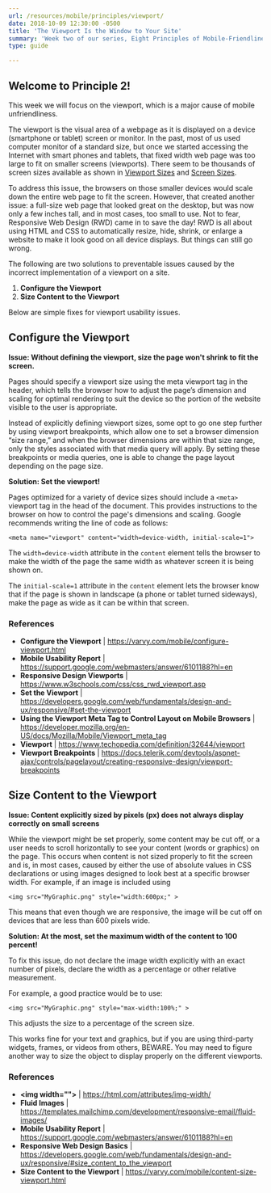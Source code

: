 ```yaml
---
url: /resources/mobile/principles/viewport/
date: 2018-10-09 12:30:00 -0500
title: 'The Viewport Is the Window to Your Site'
summary: 'Week two of our series, Eight Principles of Mobile-Friendliness, covers the benefits of setting your viewport.'
type: guide

---
```


## Welcome to Principle 2!

This week we will focus on the viewport, which is a major cause of mobile unfriendliness. 

The viewport is the visual area of a webpage as it is displayed on a device (smartphone or tablet) screen or monitor. In the past, most of us used computer monitor of a standard size, but once we started accessing the Internet with smart phones and tablets, that fixed width web page was too large to fit on smaller screens (viewports). There seem to be thousands of screen sizes available as shown in [Viewport Sizes](http://viewportsizes.com/) and [Screen Sizes](http://www.screensiz.es/). 

To address this issue, the browsers on those smaller devices would scale down the entire web page to fit the screen. However, that created another issue: a full-size web page that looked great on the desktop, but was now only a few inches tall, and in most cases, too small to use. Not to fear, Responsive Web Design (RWD) came in to save the day! RWD is all about using HTML and CSS to automatically resize, hide, shrink, or enlarge a website to make it look good on all device displays. But things can still go wrong. 

The following are two solutions to preventable issues caused by the incorrect implementation of a viewport on a site. 

1. **Configure the Viewport** 
2. **Size Content to the Viewport** 

Below are simple fixes for viewport usability issues. 

## Configure the Viewport 

**Issue: Without defining the viewport, size the page won't shrink to fit the screen.**  

Pages should specify a viewport size using the meta viewport tag in the header, which tells the browser how to adjust the page’s dimension and scaling for optimal rendering to suit the device so the portion of the website visible to the user is appropriate. 

Instead of explicitly defining viewport sizes, some opt to go one step further by using viewport breakpoints, which allow one to set a browser dimension “size range,” and when the browser dimensions are within that size range, only the styles associated with that media query will apply. By setting these breakpoints or media queries, one is able to change the page layout depending on the page size. 

**Solution: Set the viewport!** 

Pages optimized for a variety of device sizes should include a `<meta>` viewport tag in the head of the document. This provides instructions to the browser on how to control the page's dimensions and scaling. Google recommends writing the line of code as follows: 

`<meta name="viewport" content="width=device-width, initial-scale=1">`

The `width=device-width` attribute in the `content` element tells the browser to make the width of the page the same width as whatever screen it is being shown on. 

The `initial-scale=1` attribute in the `content` element lets the browser know that if the page is shown in landscape (a phone or tablet turned sideways), make the page as wide as it can be within that screen. 

### References 

- **Configure the Viewport** | https://varvy.com/mobile/configure-viewport.html
- **Mobile Usability Report** | https://support.google.com/webmasters/answer/6101188?hl=en
- **Responsive Design Viewports** | https://www.w3schools.com/css/css_rwd_viewport.asp
- **Set the Viewport** | https://developers.google.com/web/fundamentals/design-and-ux/responsive/#set-the-viewport
- **Using the Viewport Meta Tag to Control Layout on Mobile Browsers** | https://developer.mozilla.org/en-US/docs/Mozilla/Mobile/Viewport_meta_tag
- **Viewport** | https://www.techopedia.com/definition/32644/viewport
- **Viewport Breakpoints** | https://docs.telerik.com/devtools/aspnet-ajax/controls/pagelayout/creating-responsive-design/viewport-breakpoints 

## Size Content to the Viewport 

**Issue: Content explicitly sized by pixels (px) does not always display correctly on small screens** 

While the viewport might be set properly, some content may be cut off, or a user needs to scroll horizontally to see your content (words or graphics) on the page. This occurs when content is not sized properly to fit the screen and is, in most cases, caused by either the use of absolute values in CSS declarations or using images designed to look best at a specific browser width. For example, if an image is included using 

`<img src="MyGraphic.png" style="width:600px;" >`

This means that even though we are responsive, the image will be cut off on devices that are less than 600 pixels wide. 

**Solution: At the most, set the maximum width of the content to 100 percent!** 

To fix this issue, do not declare the image width explicitly with an exact number of pixels, declare the width as a percentage or other relative measurement. 

For example, a good practice would be to use: 

`<img src="MyGraphic.png" style="max-width:100%;" >`

This adjusts the size to a percentage of the screen size. 

This works fine for your text and graphics, but if you are using third-party widgets, frames, or videos from others, BEWARE. You may need to figure another way to size the object to display properly on the different viewports. 

### References 

- **&lt;img width=&quot;&quot;&gt;** | https://html.com/attributes/img-width/
- **Fluid Images** | https://templates.mailchimp.com/development/responsive-email/fluid-images/
- **Mobile Usability Report** | https://support.google.com/webmasters/answer/6101188?hl=en
- **Responsive Web Design Basics** | https://developers.google.com/web/fundamentals/design-and-ux/responsive/#size_content_to_the_viewport
- **Size Content to the Viewport** | https://varvy.com/mobile/content-size-viewport.html 
